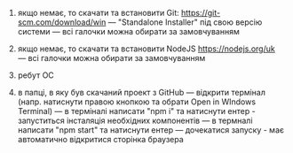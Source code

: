 1. якщо немає, то скачати та встановити Git:
https://git-scm.com/download/win
— "Standalone Installer" під свою версію системи
— всі галочки можна обирати за замовчуванням

2. якщо немає, то скачати та встановити NodeJS
https://nodejs.org/uk
— всі галочки можна обирати за замовчуванням

3. ребут ОС

4. в папці, в яку був скачаний проект з GitHub
— відкрити термінал (напр. натиснути правою кнопкою та обрати Open in WIndows Terminal)
— в терміналі написати "npm i" та натиснути ентер - запуститься інсталяція необхідних компонентів
— в термналі написати "npm start" та натиснути ентер
— дочекатися запуску - має автоматично відкритися сторінка браузера
